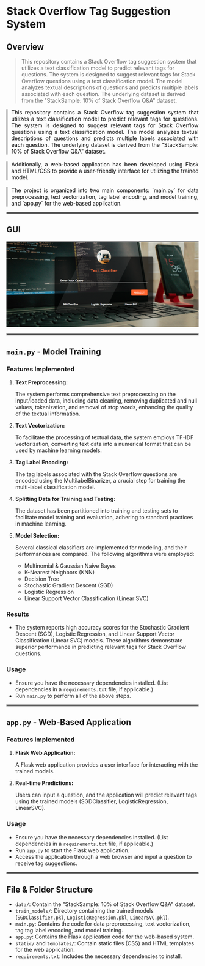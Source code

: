 # Stack Overflow Tag Suggestion System

## Overview
> This repository contains a Stack Overflow tag suggestion system that utilizes a text classification model to predict relevant tags for questions. The system is designed to suggest relevant tags for Stack Overflow questions using a text classification model. The model analyzes textual descriptions of questions and predicts multiple labels associated with each question. The underlying dataset is derived from the "StackSample: 10% of Stack Overflow Q&A" dataset.
<div style="border-left: 3px solid grey; padding-left: 10px; color: black;text-align: justify;">
 This repository contains a Stack Overflow tag suggestion system that utilizes a text classification model to predict relevant tags for questions. The system is designed to suggest relevant tags for Stack Overflow questions using a text classification model. The model analyzes textual descriptions of questions and predicts multiple labels associated with each question. The underlying dataset is derived from the "StackSample: 10% of Stack Overflow Q&A" dataset. 
</div>
<br>
<div style="border-left: 3px solid grey; padding-left: 10px; color: black; text-align: justify;">
  Additionally, a web-based application has been developed using Flask and HTML/CSS to provide a user-friendly interface for utilizing the trained model.
</div>
<br>
<div style="border-left: 3px solid grey; padding-left: 10px; color: black; text-align: justify;">
The project is organized into two main components: `main.py` for data preprocessing, text vectorization, tag label encoding, and model training, and `app.py` for the web-based application.
</div>




<hr style="border: 2px solid grey;">

## GUI
![GUI Image](gui.png)

<hr style="border: 2px solid grey;">

## `main.py` - Model Training 

### Features Implemented

1. **Text Preprocessing:**

    The system performs comprehensive text preprocessing on the input/loaded data, including data cleaning, removing duplicated and null values, tokenization, and removal of stop words, enhancing the quality of the textual information.
2. **Text Vectorization:**

      To facilitate the processing of textual data, the system employs TF-IDF vectorization, converting text data into a numerical format that can be used by machine learning models.
3. **Tag Label Encoding:**
   
   The tag labels associated with the Stack Overflow questions are encoded using the MultilabelBinarizer, a crucial step for training the multi-label classification model.
4. **Splitting Data for Training and Testing:**

   The dataset has been partitioned into training and testing sets to facilitate model training and evaluation, adhering to standard practices in machine learning.
5. **Model Selection:**
   
    Several classical classifiers are implemented for modeling, and their performances are compared. The following algorithms were employed:
      - Multinomial & Gaussian Naive Bayes
      - K-Nearest Neighbors (KNN)
      - Decision Tree
      - Stochastic Gradient Descent (SGD)
      - Logistic Regression
      - Linear Support Vector Classification (Linear SVC)

### Results
   - The system reports high accuracy scores for the Stochastic Gradient Descent (SGD), Logistic Regression, and Linear Support Vector Classification (Linear SVC) models. These algorithms demonstrate superior performance in predicting relevant tags for Stack Overflow questions.

### Usage
  - Ensure you have the necessary dependencies installed. (List dependencies in a `requirements.txt` file, if applicable.)
   - Run `main.py` to perform all of the above steps.

<hr style="border: 2px solid grey;">

## `app.py` - Web-Based Application

### Features Implemented
1. **Flask Web Application:**
    
      A Flask web application provides a user interface for interacting with the trained models.
2. **Real-time Predictions:**
 
    Users can input a question, and the application will predict relevant tags using the trained models (SGDClassifier, LogisticRegression, LinearSVC).

### Usage
- Ensure you have the necessary dependencies installed. (List dependencies in a `requirements.txt` file, if applicable.)
- Run `app.py` to start the Flask web application.
- Access the application through a web browser and input a question to receive tag suggestions.

<hr style="border: 2px solid grey;">

## File & Folder Structure 
- `data/`: Contain the "StackSample: 10% of Stack Overflow Q&A" dataset.
- `train_models/`: Directory containing the trained models (`SGDClassifier.pkl`, `LogisticRegression.pkl`, `LinearSVC.pkl`).
- `main.py`: Contains the code for data preprocessing, text vectorization, tag tag label encoding, and model training.
- `app.py`: Contains the Flask application code for the web-based system.
- `static/` and `templates/`: Contain static files (CSS) and HTML templates for the web application.
- `requirements.txt`: Includes the necessary dependencies to install.
